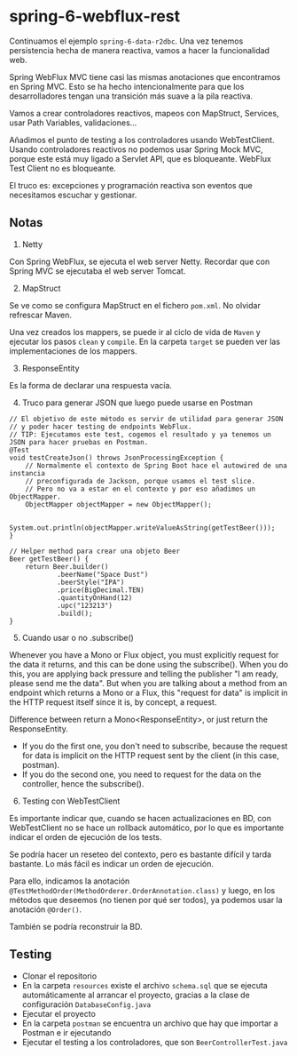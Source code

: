 # spring-6-webflux-rest

Continuamos el ejemplo `spring-6-data-r2dbc`. Una vez tenemos persistencia hecha de manera reactiva, vamos a hacer la funcionalidad web.
    
Spring WebFlux MVC tiene casi las mismas anotaciones que encontramos en Spring MVC. Esto se ha hecho intencionalmente para que los desarrolladores tengan una transición más suave a la pila reactiva.

Vamos a crear controladores reactivos, mapeos con MapStruct, Services, usar Path Variables, validaciones...

Añadimos el punto de testing a los controladores usando WebTestClient. Usando controladores reactivos no podemos usar Spring Mock MVC, porque este está muy ligado a Servlet API, que es bloqueante. WebFlux Test Client no es bloqueante.

El truco es: excepciones y programación reactiva son eventos que necesitamos escuchar y gestionar.

## Notas

1. Netty

Con Spring WebFlux, se ejecuta el web server Netty. Recordar que con Spring MVC se ejecutaba el web server Tomcat.

2. MapStruct

Se ve como se configura MapStruct en el fichero `pom.xml`. No olvidar refrescar Maven.

Una vez creados los mappers, se puede ir al ciclo de vida de `Maven` y ejecutar los pasos `clean` y `compile`. En la carpeta `target` se pueden ver las implementaciones de los mappers.

3. ResponseEntity<Void>

Es la forma de declarar una respuesta vacía.

4. Truco para generar JSON que luego puede usarse en Postman

```
// El objetivo de este método es servir de utilidad para generar JSON
// y poder hacer testing de endpoints WebFlux.
// TIP: Ejecutamos este test, cogemos el resultado y ya tenemos un JSON para hacer pruebas en Postman.
@Test
void testCreateJson() throws JsonProcessingException {
    // Normalmente el contexto de Spring Boot hace el autowired de una instancia
    // preconfigurada de Jackson, porque usamos el test slice.
    // Pero no va a estar en el contexto y por eso añadimos un ObjectMapper.
    ObjectMapper objectMapper = new ObjectMapper();

    System.out.println(objectMapper.writeValueAsString(getTestBeer()));
}

// Helper method para crear una objeto Beer
Beer getTestBeer() {
    return Beer.builder()
            .beerName("Space Dust")
            .beerStyle("IPA")
            .price(BigDecimal.TEN)
            .quantityOnHand(12)
            .upc("123213")
            .build();
}
```

5. Cuando usar o no .subscribe()

Whenever you have a Mono or Flux object, you must explicitly request for the data it returns, and this can be done using the subscribe().
When you do this, you are applying back pressure and telling the publisher "I am ready, please send me the data".
But when you are talking about a method from an endpoint which returns a Mono or a Flux, this "request for data" is implicit in the HTTP request itself since it is, by concept, a request.

Difference between return a Mono<ResponseEntity<Void>>, or just return the ResponseEntity<Void>.
- If you do the first one, you don't need to subscribe, because the request for data is implicit on the HTTP request sent by the client (in this case, postman).
- If you do the second one, you need to request for the data on the controller, hence the subscribe().

6. Testing con WebTestClient

Es importante indicar que, cuando se hacen actualizaciones en BD, con WebTestClient no se hace un rollback automático, por lo que es importante indicar el orden de ejecución de los tests.

Se podría hacer un reseteo del contexto, pero es bastante difícil y tarda bastante. Lo más fácil es indicar un orden de ejecución.

Para ello, indicamos la anotación `@TestMethodOrder(MethodOrderer.OrderAnnotation.class)` y luego, en los métodos que deseemos (no tienen por qué ser todos), ya podemos usar la anotación `@Order()`.

También se podría reconstruir la BD.

## Testing

- Clonar el repositorio
- En la carpeta `resources` existe el archivo `schema.sql` que se ejecuta automáticamente al arrancar el proyecto, gracias a la clase de configuración `DatabaseConfig.java`
- Ejecutar el proyecto
- En la carpeta `postman` se encuentra un archivo que hay que importar a Postman e ir ejecutando
- Ejecutar el testing a los controladores, que son `BeerControllerTest.java`